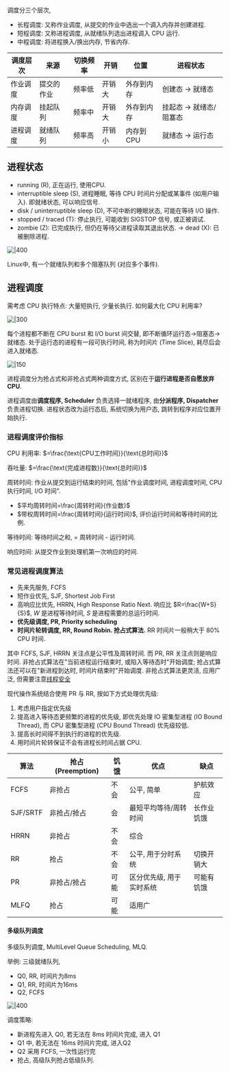 调度分三个层次, 
- 长程调度: 又称作业调度, 从提交的作业中选出一个调入内存并创建进程.
- 短程调度: 又称进程调度, 从就绪队列选出进程调入 CPU 运行.
- 中程调度: 将进程换入/换出内存, 节省内存.

| 调度层次 | 来源       | 切换频率 | 开销   | 位置       | 进程状态              |
| -------- | ---------- | -------- | ------ | ---------- | --------------------- |
| 作业调度 | 提交的作业 | 频率低   | 开销大 | 外存到内存 | 创建态 -> 就绪态        |
| 内存调度 | 挂起队列   | 频率中   | 开销大 | 外存到内存 | 挂起态 -> 就绪态/阻塞态 |
| 进程调度 | 就绪队列   | 频率高   | 开销小 | 内存到CPU  | 就绪态 -> 运行态                      |

## 进程状态

- running (R), 正在运行, 使用CPU.
- interruptible sleep (S), 进程睡眠, 等待 CPU 时间片分配或某事件 (如用户输入). 即就绪状态, 可以响应信号.
- disk / uninterruptible sleep (D), 不可中断的睡眠状态, 可能在等待 I/O 操作.
- stopped / traced (T): 停止执行, 可能收到 SIGSTOP 信号, 或正被调试.
- zombie (Z): 已完成执行, 但仍在等待父进程读取其退出状态. -> dead (X): 已被删除进程.

![|400](../../attach/Pasted%20image%2020230619205635.avif)

Linux中, 有一个就绪队列和多个阻塞队列 (对应多个事件).

## 进程调度

需考虑 CPU 执行特点: 大量短执行, 少量长执行. 如何最大化 CPU 利用率?

![|300](../../attach/Pasted%20image%2020230619211332.avif)

每个进程都不断在 CPU burst 和 I/O burst 间交替, 即不断循环运行态->阻塞态->就绪态. 处于运行态的进程有一段可执行时间, 称为时间片 (Time Slice), 耗尽后会进入就绪态.

![|150](../../attach/Pasted%20image%2020230619211347.avif)

进程调度分为抢占式和非抢占式两种调度方式, 区别在于**运行进程是否自愿放弃CPU**. 

进程调度由**调度程序, Scheduler** 负责选择一就绪程序, 由**分派程序, Dispatcher** 负责进程切换. 进程状态改为运行态后, 系统切换为用户态, 跳转到程序对应位置开始执行.

### 进程调度评价指标

CPU 利用率: $=\frac{\text{CPU工作时间}}{\text{总时间}}$

吞吐量: $=\frac{\text{完成进程数}}{\text{总时间}}$

周转时间: 作业从提交到运行结束的时间, 包括"作业调度时间, 进程调度时间, CPU 执行时间, I/O 时间".   
- $平均周转时间=\frac{周转时间}{作业数}$
- $带权周转时间=\frac{周转时间}{运行时间}$, 评价运行时间和等待时间的比例.

等待时间: 等待时间之和, = 周转时间 - 运行时间.

响应时间: 从提交作业到处理机第一次响应的时间. 

### 常见进程调度算法

- 先来先服务, FCFS
- 短作业优先, SJF, Shortest Job First
- 高响应比优先, HRRN, High Response Ratio Next. 响应比 $R=\frac{W+S}{S}$, $W$ 是进程等待时间, $S$ 是进程需要的总运行时间.
- **优先级调度, PR, Priority scheduling**
- **时间片轮转调度, RR, Round Robin. 抢占式算法.** RR 时间片一般稍大于 80% CPU 时间.

其中 FCFS, SJF, HRRN 关注点是公平性及周转时间. 而 PR, RR 关注点则是响应时间. 非抢占式算法在"当前进程运行结束时, 或陷入等待态时"开始调度; 抢占式算法还可以在"新进程到达时, 时间片结束时"开始调度. 非抢占式算法更灵活, 应用广泛, 但需要注意[线程安全](进程同步与互斥.md)

现代操作系统结合使用 PR 与 RR, 按如下方式处理优先级: 
1. 考虑用户指定优先级
2. 提高进入等待态更频繁的进程的优先级, 即优先处理 IO 密集型进程 (IO Bound Thread), 而 CPU 密集型进程 (CPU Bound Thread) 优先级较低.
3. 提高长时间得不到执行的进程的优先级.
4. 用时间片轮转保证不会有进程长时间占据 CPU.

| 算法     | 抢占 (Preemption)        | 饥饿 | 优点                     | 缺点       |
| -------- | ----------- | ---- | ------------------------ | ---------- |
| FCFS     | 非抢占      | 不会 | 公平, 简单               | 护航效应   |
| SJF/SRTF | 非抢占/抢占      | 会   | 最短平均等待/周转时间    | 长作业饥饿 |
| HRRN     | 非抢占      | 不会 | 综合                     |            |
| RR       | 抢占        | 不会 | 公平, 用于分时系统       | 切换开销大 |
| PR       | 非抢占/抢占 | 可能 | 区分优先级, 用于实时系统 | 可能有饥饿 |
| MLFQ     | 抢占        | 可能 | 适用广                   |            |

#### 多级队列调度

多级队列调度, MultiLevel Queue Scheduling, MLQ.

举例: 三级就绪队列,
- Q0, RR, 时间片为8ms
- Q1, RR, 时间片为16ms
- Q2, FCFS

![|400](../../attach/Pasted%20image%2020230619230013.avif)

调度策略:
- 新进程先进入 Q0, 若无法在 8ms 时间片完成, 进入 Q1
- Q1 中, 若无法在 16ms 时间片完成, 进入Q2
- Q2 采用 FCFS, 一次性运行完
- 抢占, 高级队列抢占低级队列.
